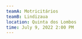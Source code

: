 ```yaml
---
teamA: Motricitários
teamB: Lindizaua
location: Quinta dos Lombos
time: July 9, 2022 2:00 PM
---
```

